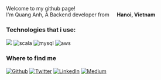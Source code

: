 <p>Welcome to my github page! </br> I'm Quang Anh, A Backend developer from <img src="https://github.com/csmoore/country-flag-icons/blob/master/country-flags-4x3-svg/vn.svg" width="13"> <b>Hanoi, Vietnam</b></p>
<h3>Technologies that i use:</h3>
<p>
  <img src="https://img.shields.io/badge/gitlab%20-%23181717.svg?&style=for-the-badge&logo=gitlab&logoColor=white"/>
  <img alt="scala" src="https://img.shields.io/badge/scala-%23DC322F.svg?&style=for-the-badge&logo=scala&logoColor=white"/>
  <img alt="mysql" src="https://img.shields.io/badge/mysql-%2300f.svg?&style=for-the-badge&logo=mysql&logoColor=white"/>
  <img alt="aws" src="https://img.shields.io/badge/AWS%20-%23FF9900.svg?&style=for-the-badge&logo=amazon-aws&logoColor=white"/>
</p>

<h3>Where to find me</h3>
<p><a href="https://github.com/thmsgbrt" target="_blank"><img alt="Github" src="https://img.shields.io/badge/GitHub-%2312100E.svg?&style=for-the-badge&logo=Github&logoColor=white" /></a> <a href="https://twitter.com/Guibz16" target="_blank"><img alt="Twitter" src="https://img.shields.io/badge/twitter-%231DA1F2.svg?&style=for-the-badge&logo=twitter&logoColor=white" /></a> <a href="https://www.linkedin.com/in/thomas-guibert" target="_blank"><img alt="LinkedIn" src="https://img.shields.io/badge/linkedin-%230077B5.svg?&style=for-the-badge&logo=linkedin&logoColor=white" /></a> <a href="https://medium.com/@th.guibert" target="_blank"><img alt="Medium" src="https://img.shields.io/badge/medium-%2312100E.svg?&style=for-the-badge&logo=medium&logoColor=white" /></a>
</p>

